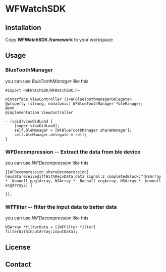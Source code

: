 #  WFWatchSDK

## Installation

Copy **WFWatchSDK.framework** to your workspace

## Usage

### BlueToothManager

you can use *BuleToothManager* like this

```
#import <WFWatchSDK/WFWatchSDK.h>

@interface ViewController ()<WFBlueToothManagerDelegate>
@property (strong, nonatomic) WFBlueToothManager *bleManager;
@end
@implementation ViewController

- (void)viewDidLoad {
    [super viewDidLoad];
    self.bleManager = [WFBlueToothManager shareManager];
    self.bleManager.delegate = self;
}
```
### WFDecompression -- Extract the data from ble device

you can use *WFDecompression* like this
```
[[WFDecompression shareDecompression] hexdatareceivediffWithRecvData:data signal:2 completedBlock:^(NSArray * _Nonnull ppg1Array, NSArray * _Nonnull ecgArray, NSArray * _Nonnull ecgArray2) {
        
}];
```
### WFFilter -- filter the input data to better data

you can use *WFDecompression* like this
```
NSArray *filterData = [[WFFilter filter] filterWithInputArray:inputData];
```
## License

## Contact
